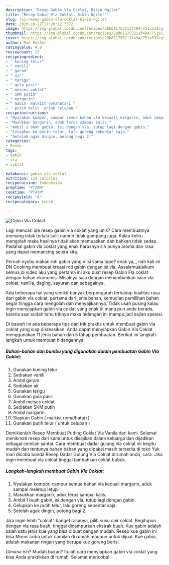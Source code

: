 ```yaml
---
description: "Resep Gabin Vla Coklat, Bikin Ngiler"
title: "Resep Gabin Vla Coklat, Bikin Ngiler"
slug: 751-resep-gabin-vla-coklat-bikin-ngiler
date: 2020-10-22T17:28:12.337Z
image: https://img-global.cpcdn.com/recipes/28b611753211f494/751x532cq70/gabin-vla-coklat-foto-resep-utama.jpg
thumbnail: https://img-global.cpcdn.com/recipes/28b611753211f494/751x532cq70/gabin-vla-coklat-foto-resep-utama.jpg
cover: https://img-global.cpcdn.com/recipes/28b611753211f494/751x532cq70/gabin-vla-coklat-foto-resep-utama.jpg
author: Mae Potter
ratingvalue: 4.9
reviewcount: 15
recipeingredient:
- " kuning telur"
- " vanili"
- " garam"
- " air"
- " terigu"
- " gula pasir"
- " meises coklat"
- " SKM putih"
- " margarin"
- " Gabin  malkist romahatari "
- " putih telur  untuk celupan "
recipeinstructions:
- "Nyalakan kompor, campur semua bahan vla kecuali margarin, aduk sampai meletup letup."
- "Masukkan margarin, aduk terus sampai kalis."
- "Ambil 1 buah gabin, isi dengan vla, tutup lagi dengan gabin."
- "Celupkan ke putih telur, lalu goreng sebentar saja."
- "Setelah agak dingin, potong bagi 2."
categories:
- Resep
tags:
- gabin
- vla
- coklat

katakunci: gabin vla coklat 
nutrition: 123 calories
recipecuisine: Indonesian
preptime: "PT28M"
cooktime: "PT47M"
recipeyield: "4"
recipecategory: Lunch

---
```



![Gabin Vla Coklat](https://img-global.cpcdn.com/recipes/28b611753211f494/751x532cq70/gabin-vla-coklat-foto-resep-utama.jpg)

Lagi mencari ide resep gabin vla coklat yang unik? Cara membuatnya memang tidak terlalu sulit namun tidak gampang juga. Kalau keliru mengolah maka hasilnya tidak akan memuaskan dan bahkan tidak sedap. Padahal gabin vla coklat yang enak harusnya sih punya aroma dan rasa yang dapat memancing selera kita.

Pernah nyoba makan roti gabin yang diisi sama tape? enak ya,,, nah kali ini DN Cooking membuat kreasi roti gabin dengan isi vla. Assalamualaikum semua,di video aku yang pertama ini aku buat resep Gabin Fla coklat dengan bahan ekonomis. Misalnya saja dengan menambahkan isian vla coklat, vanilla, daging, sayuran dan sebagainya.

Ada beberapa hal yang sedikit banyak berpengaruh terhadap kualitas rasa dari gabin vla coklat, pertama dari jenis bahan, kemudian pemilihan bahan segar hingga cara mengolah dan menyajikannya. Tidak usah pusing kalau ingin menyiapkan gabin vla coklat yang enak di mana pun anda berada, karena asal sudah tahu triknya maka hidangan ini mampu jadi sajian spesial.


Di bawah ini ada beberapa tips dan trik praktis untuk membuat gabin vla coklat yang siap dikreasikan. Anda dapat menyiapkan Gabin Vla Coklat menggunakan 11 jenis bahan dan 5 tahap pembuatan. Berikut ini langkah-langkah untuk membuat hidangannya.

<!--inarticleads1-->

##### Bahan-bahan dan bumbu yang digunakan dalam pembuatan Gabin Vla Coklat:

1. Gunakan  kuning telur
1. Sediakan  vanili
1. Ambil  garam
1. Sediakan  air
1. Gunakan  terigu
1. Gunakan  gula pasir
1. Ambil  meises coklat
1. Sediakan  SKM putih
1. Ambil  margarin
1. Siapkan  Gabin ( malkist roma/hatari )
1. Gunakan  putih telur ( untuk celupan )


Demikianlah Resep Membuat Puding Coklat Vla Vanila dari kami. Selamat menikmati resep dari kami untuk disajikan dalam keluarga dan dijadikan sebagai cemilan santai. Cara membuat dadar gulung vla coklat ini begitu mudah dan tentunya bahan bahan yang dipakai masih tersedia di toko Yuk mari dicoba bunda Resep Dadar Gulung Vla Coklat dirumah anda, cara. Jika ingin membuat vla coklat tinggal tambahkan coklat bubuk. 

<!--inarticleads2-->

##### Langkah-langkah membuat Gabin Vla Coklat:

1. Nyalakan kompor, campur semua bahan vla kecuali margarin, aduk sampai meletup letup.
1. Masukkan margarin, aduk terus sampai kalis.
1. Ambil 1 buah gabin, isi dengan vla, tutup lagi dengan gabin.
1. Celupkan ke putih telur, lalu goreng sebentar saja.
1. Setelah agak dingin, potong bagi 2.


Jika ingin lebih &#34;coklat&#34; banget rasanya, pilih susu cair coklat. Begitupun dengan vla rasa buah, tinggal dicampurkan ekstrak buah. Kue gabin adalah salah satu jenis kue yang bisa dibuat dengan mudah. Resep kue gabin ini bisa Moms coba untuk camilan di rumah maupun untuk dijual. Kue gabin, adalah makanan ringan yang berupa kue goreng berisi. 

Gimana nih? Mudah bukan? Itulah cara menyiapkan gabin vla coklat yang bisa Anda praktikkan di rumah. Selamat mencoba!
